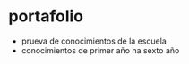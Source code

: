 # portafolio 
* prueva de conocimientos de la escuela
* conocimientos de primer año ha sexto año  
  
